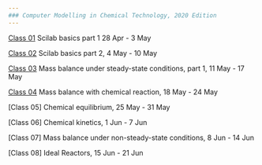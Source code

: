 ```yaml
---
### Computer Modelling in Chemical Technology, 2020 Edition
---
```


[Class 01](01/README.md) Scilab basics part 1 28 Apr - 3 May

[Class 02](02/README.md) Scilab basics part 2, 4 May - 10 May

[Class 03](03/README.md) Mass balance under steady-state conditions, part 1, 11 May - 17 May

[Class 04](04/README.md) Mass balance with chemical reaction, 18 May - 24 May

[Class 05] Chemical equilibrium, 25 May - 31 May

[Class 06] Chemical kinetics, 1 Jun - 7 Jun

[Class 07] Mass balance under non-steady-state conditions, 8 Jun - 14 Jun

[Class 08] Ideal Reactors, 15 Jun - 21 Jun

